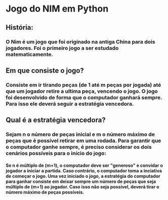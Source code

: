 # Jogo do NIM em Python
## História:
### O Nim é um jogo que foi originado na antiga China para dois jogadores. Foi o primeiro jogo a ser estudado matematicamente. 
## Em que consiste o jogo?
### Consiste em ir tirando peças (de 1 até m peças por jogada) até que um jogador retire a ultima peça, vencendo o jogo. O jogo foi desenvolvido de forma que o computador ganhará sempre. Para isso ele deverá seguir a estratégia vencedora. 
## Qual é a estratégia vencedora?
### Sejam **n** o número de peças inicial e **m** o número máximo de peças que é possível retirar em uma rodada. Para garantir que o computador ganhe sempre, é preciso considerar os dois cenários possíveis para o início do jogo:
#### Se **n** é múltiplo de **(m+1)**, o computador deve ser "generoso" e convidar o jogador a iniciar a partida. Caso contrário, o computador toma a inciativa de começar o jogo. Uma vez iniciado o jogo, a estratégia do computador para ganhar consiste em deixar sempre um número de peças que seja múltiplo de **(m+1)** ao jogador. Caso isso não seja possível, deverá tirar o número máximo de peças possíveis.
